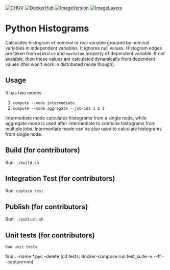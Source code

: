 [![CHUV](https://img.shields.io/badge/CHUV-LREN-AF4C64.svg)](https://www.unil.ch/lren/en/home.html) [![DockerHub](https://img.shields.io/badge/docker-hbpmip%2Fpython--histograms-008bb8.svg)](https://hub.docker.com/r/hbpmip/python-histograms/)
[![ImageVersion](https://images.microbadger.com/badges/version/hbpmip/python-histograms.svg)](https://hub.docker.com/r/hbpmip/python-histograms/tags "hbpmip/python-histograms image tags")
[![ImageLayers](https://images.microbadger.com/badges/image/hbpmip/python-histograms.svg)](https://microbadger.com/#/images/hbpmip/python-histograms "hbpmip/python-histograms on microbadger")

# Python Histograms

Calculates histogram of nominal or real variable grouped by nominal variables in independent variables. It ignores
null values. Histogram edges are taken from `minValue` and `maxValue` property of dependent variable. If not avaiable,
then these values are calculated dynamically from dependent values (this won't work in distributed mode though).


## Usage

It has two modes

1. `compute --mode intermediate`
2. `compute --mode aggregate --job-ids 1 2 3`

Intermediate mode calculates histograms from a single node, while aggregate mode is used after intermediate to
combine histograms from multiple jobs. Intermediate mode can be also used to calculate histograms from single node.


## Build (for contributors)

Run: `./build.sh`


## Integration Test (for contributors)

Run: `captain test`


## Publish (for contributors)

Run: `./publish.sh`


## Unit tests (for contributors)

```
Run unit tests
```
find . -name \*.pyc -delete
(cd tests; docker-compose run test_suite -x --ff --capture=no)
```
